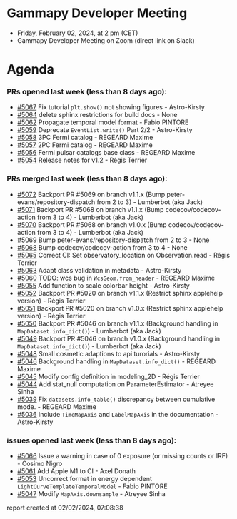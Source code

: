 # Gammapy Developer Meeting 
 * Friday, February 02, 2024, at 2 pm (CET) 
 * Gammapy Developer Meeting on Zoom (direct link on Slack) 
# Agenda

### PRs opened last week (less than 8 days ago): 
* [#5067](https://github.com/gammapy/gammapy/pull/5067) Fix tutorial `plt.show()` not showing figures - Astro-Kirsty
* [#5064](https://github.com/gammapy/gammapy/pull/5064) delete sphinx restrictions for build docs - None
* [#5062](https://github.com/gammapy/gammapy/pull/5062) Propagate temporal model format - Fabio PINTORE
* [#5059](https://github.com/gammapy/gammapy/pull/5059) Deprecate `EventList.write()` Part 2/2 - Astro-Kirsty
* [#5058](https://github.com/gammapy/gammapy/pull/5058) 3PC Fermi catalog - REGEARD Maxime
* [#5057](https://github.com/gammapy/gammapy/pull/5057) 2PC Fermi catalog - REGEARD Maxime
* [#5056](https://github.com/gammapy/gammapy/pull/5056) Fermi pulsar catalogs base class - REGEARD Maxime
* [#5054](https://github.com/gammapy/gammapy/pull/5054) Release notes for v1.2 - Régis Terrier

### PRs merged last week (less than 8 days ago): 
* [#5072](https://github.com/gammapy/gammapy/pull/5072) Backport PR #5069 on branch v1.1.x (Bump peter-evans/repository-dispatch from 2 to 3) - Lumberbot (aka Jack)
* [#5071](https://github.com/gammapy/gammapy/pull/5071) Backport PR #5068 on branch v1.1.x (Bump codecov/codecov-action from 3 to 4) - Lumberbot (aka Jack)
* [#5070](https://github.com/gammapy/gammapy/pull/5070) Backport PR #5068 on branch v1.0.x (Bump codecov/codecov-action from 3 to 4) - Lumberbot (aka Jack)
* [#5069](https://github.com/gammapy/gammapy/pull/5069) Bump peter-evans/repository-dispatch from 2 to 3 - None
* [#5068](https://github.com/gammapy/gammapy/pull/5068) Bump codecov/codecov-action from 3 to 4 - None
* [#5065](https://github.com/gammapy/gammapy/pull/5065) Correct CI: Set observatory_location on Observation.read - Régis Terrier
* [#5063](https://github.com/gammapy/gammapy/pull/5063) Adapt class validation in metadata - Astro-Kirsty
* [#5060](https://github.com/gammapy/gammapy/pull/5060) TODO: wcs bug in `WcsGeom.from_header` - REGEARD Maxime
* [#5055](https://github.com/gammapy/gammapy/pull/5055) Add function to scale colorbar height - Astro-Kirsty
* [#5052](https://github.com/gammapy/gammapy/pull/5052) Backport PR #5020 on branch v1.1.x (Restrict sphinx applehelp version) - Régis Terrier
* [#5051](https://github.com/gammapy/gammapy/pull/5051) Backport PR #5020 on branch v1.0.x (Restrict sphinx applehelp version) - Régis Terrier
* [#5050](https://github.com/gammapy/gammapy/pull/5050) Backport PR #5046 on branch v1.1.x (Background handling in `MapDataset.info_dict()`) - Lumberbot (aka Jack)
* [#5049](https://github.com/gammapy/gammapy/pull/5049) Backport PR #5046 on branch v1.0.x (Background handling in `MapDataset.info_dict()`) - Lumberbot (aka Jack)
* [#5048](https://github.com/gammapy/gammapy/pull/5048) Small cosmetic adaptions to api turorials - Astro-Kirsty
* [#5046](https://github.com/gammapy/gammapy/pull/5046) Background handling in `MapDataset.info_dict()` - REGEARD Maxime
* [#5045](https://github.com/gammapy/gammapy/pull/5045) Modify config definition in modeling_2D - Régis Terrier
* [#5044](https://github.com/gammapy/gammapy/pull/5044) Add stat_null computation on ParameterEstimator - Atreyee Sinha
* [#5039](https://github.com/gammapy/gammapy/pull/5039) Fix `datasets.info_table()` discrepancy between cumulative mode. - REGEARD Maxime
* [#5036](https://github.com/gammapy/gammapy/pull/5036) Include `TimeMapAxis` and `LabelMapAxis` in the documentation - Astro-Kirsty

### issues opened last week (less than 8 days ago): 
* [#5066](https://github.com/gammapy/gammapy/issues/5066) Issue a warning in case of 0 exposure (or missing counts or IRF) - Cosimo Nigro
* [#5061](https://github.com/gammapy/gammapy/issues/5061) Add Apple M1 to CI - Axel Donath
* [#5053](https://github.com/gammapy/gammapy/issues/5053) Uncorrect format  in energy dependent `LightCurveTemplateTemporalModel` - Fabio PINTORE
* [#5047](https://github.com/gammapy/gammapy/issues/5047) Modify `MapAxis.downsample` - Atreyee Sinha

 report created at 02/02/2024, 07:08:38
